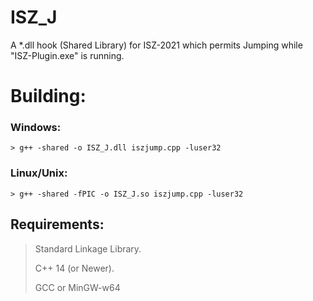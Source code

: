 # ISZ_J
A *.dll hook (Shared Library) for ISZ-2021 which permits Jumping while "ISZ-Plugin.exe" is running.






# Building:
### Windows:
```
> g++ -shared -o ISZ_J.dll iszjump.cpp -luser32
```
### Linux/Unix:
```
> g++ -shared -fPIC -o ISZ_J.so iszjump.cpp -luser32
```
## Requirements:
> Standard Linkage Library.
> 
> C++ 14 (or Newer).
> 
> GCC or MinGW-w64

